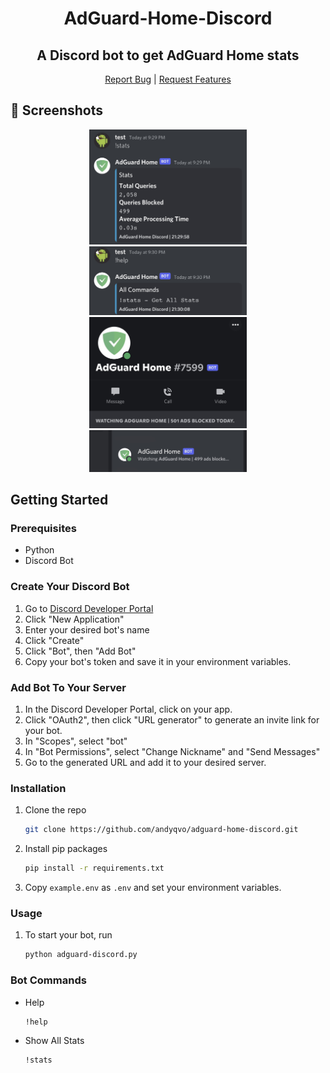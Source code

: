 # <div classname="title" align=center>AdGuard-Home-Discord</div>

## <div classname="subtitle" align=center>A Discord bot to get AdGuard Home stats</div>

<div align="center">
    <a href="https://github.com/andyqvo/adguard-home-discord/issues">Report Bug</a> | 
    <a href="https://github.com/andyqvo/adguard-home-discord/issues">Request Features</a> 
</div>

## 📸 Screenshots
<div align="center"><img src="screenshots/stats.jpg" width="50%"></div>
<div align="center"><img src="screenshots/help.jpg" width="50%"></div>
<div align="center"><img src="screenshots/profile.jpg" width="50%"></div>
<div align="center"><img src="screenshots/sidebar.jpg" width="50%"></div>

## Getting Started

### Prerequisites
* Python
* Discord Bot

### Create Your Discord Bot
1. Go to <a href="https://discord.com/developers/applications">Discord Developer Portal</a>
2. Click "New Application"
3. Enter your desired bot's name
4. Click "Create"
5. Click "Bot", then "Add Bot"
6. Copy your bot's token and save it in your environment variables.

### Add Bot To Your Server
1. In the Discord Developer Portal, click on your app.
2. Click "OAuth2", then click "URL generator" to generate an invite link for your bot.
3. In "Scopes", select "bot"
4. In "Bot Permissions", select "Change Nickname" and "Send Messages"
5. Go to the generated URL and add it to your desired server.

### Installation
1. Clone the repo
    ```sh
   git clone https://github.com/andyqvo/adguard-home-discord.git
   ```
2. Install pip packages
    ```sh
    pip install -r requirements.txt
    ```
3. Copy ```example.env``` as ```.env``` and set your environment variables. 

### Usage
1. To start your bot, run
    ```sh
    python adguard-discord.py
    ```

### Bot Commands
* Help
    ```sh
    !help
    ```
* Show All Stats
    ```sh
    !stats
    ```